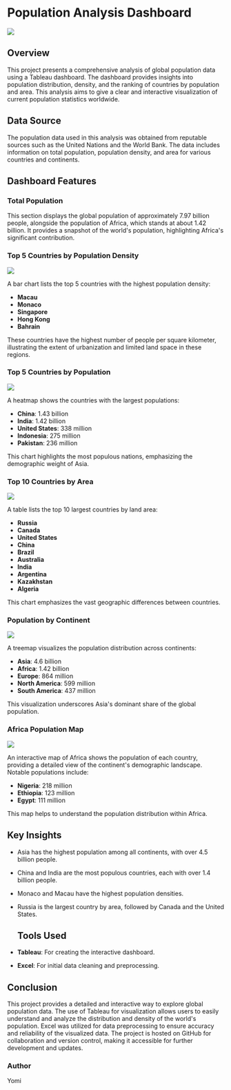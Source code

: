 # Population Analysis Dashboard

![](https://github.com/Yomi-F/POPULATION-DASHBOARD/blob/main/POPULATION%20DASHBOARD.png)

## Overview

This project presents a comprehensive analysis of global population data using a Tableau dashboard. The dashboard provides insights into population distribution, density, and the ranking of countries by population and area. This analysis aims to give a clear and interactive visualization of current population statistics worldwide.


## Data Source

The population data used in this analysis was obtained from reputable sources such as the United Nations and the World Bank. The data includes information on total population, population density, and area for various countries and continents.

## Dashboard Features

### Total Population

This section displays the global population of approximately 7.97 billion people, alongside the population of Africa, which stands at about 1.42 billion. It provides a snapshot of the world's population, highlighting Africa's significant contribution.

### Top 5 Countries by Population Density


![](https://github.com/Yomi-F/POPULATION-DASHBOARD/blob/main/TOP%205%20COUNTRIES%20BY%20POPULATION%20DENSITY.png)

A bar chart lists the top 5 countries with the highest population density:
- **Macau**
- **Monaco**
- **Singapore**
- **Hong Kong**
- **Bahrain**

These countries have the highest number of people per square kilometer, illustrating the extent of urbanization and limited land space in these regions.

### Top 5 Countries by Population

![](https://github.com/Yomi-F/POPULATION-DASHBOARD/blob/main/TOP%205%20COUNTRIES%20BY%20POPULATION.png)

A heatmap shows the countries with the largest populations:
- **China**: 1.43 billion
- **India**: 1.42 billion
- **United States**: 338 million
- **Indonesia**: 275 million
- **Pakistan**: 236 million

This chart highlights the most populous nations, emphasizing the demographic weight of Asia.

### Top 10 Countries by Area

![](https://github.com/Yomi-F/POPULATION-DASHBOARD/blob/main/TOP%2010%20COUNTRIES%20BY%20AREA.png)

A table lists the top 10 largest countries by land area:
- **Russia**
- **Canada**
- **United States**
- **China**
- **Brazil**
- **Australia**
- **India**
- **Argentina**
- **Kazakhstan**
- **Algeria**

This chart emphasizes the vast geographic differences between countries.

### Population by Continent

![](https://github.com/Yomi-F/POPULATION-DASHBOARD/blob/main/POPULATION%20BY%20CONTINENT.png)

A treemap visualizes the population distribution across continents:
- **Asia**: 4.6 billion
- **Africa**: 1.42 billion
- **Europe**: 864 million
- **North America**: 599 million
- **South America**: 437 million

This visualization underscores Asia's dominant share of the global population.

### Africa Population Map

![](https://github.com/Yomi-F/POPULATION-DASHBOARD/blob/main/AFRICA'S%20POPULATION%20.png)

An interactive map of Africa shows the population of each country, providing a detailed view of the continent's demographic landscape. Notable populations include:
- **Nigeria**: 218 million
- **Ethiopia**: 123 million
- **Egypt**: 111 million

This map helps to understand the population distribution within Africa.


## Key Insights

- Asia has the highest population among all continents, with over 4.5 billion people.
- China and India are the most populous countries, each with over 1.4 billion people.
- Monaco and Macau have the highest population densities.
- Russia is the largest country by area, followed by Canada and the United States.

  ## Tools Used

- **Tableau**: For creating the interactive dashboard.
- **Excel**: For initial data cleaning and preprocessing.


## Conclusion

This project provides a detailed and interactive way to explore global population data. The use of Tableau for visualization allows users to easily understand and analyze the distribution and density of the world's population. Excel was utilized for data preprocessing to ensure accuracy and reliability of the visualized data. The project is hosted on GitHub for collaboration and version control, making it accessible for further development and updates.



### Author
Yomi
